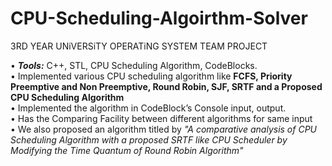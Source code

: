 # CPU-Scheduling-Algoirthm-Solver
3RD YEAR UNiVERSiTY OPERATiNG SYSTEM TEAM PROJECT 

• ***Tools:*** C++, STL, CPU Scheduling Algorithm, CodeBlocks.<br>
• Implemented various CPU scheduling algorithm like **FCFS, Priority Preemptive and Non Preemptive, Round Robin, SJF, SRTF and a Proposed CPU Scheduling Algorithm**<br>
• Implemented the algorithm in CodeBlock’s Console input, output.<br>
• Has the Comparing Facility between different algorithms for same input<br>
• We also proposed an algorithm titled by *"A comparative analysis of CPU Scheduling Algorithm with a proposed SRTF like CPU Scheduler by Modifying the Time Quantum of Round Robin Algorithm"*<br>
